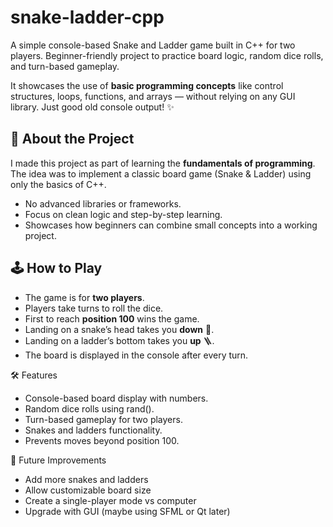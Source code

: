 # snake-ladder-cpp
A simple console-based Snake and Ladder game built in C++ for two players. Beginner-friendly project to practice board logic, random dice rolls, and turn-based gameplay.

It showcases the use of **basic programming concepts** like control structures, loops, functions, and arrays — without relying on any GUI library. Just good old console output! ✨  



## 📖 About the Project
I made this project as part of learning the **fundamentals of programming**. The idea was to implement a classic board game (Snake & Ladder) using only the basics of C++.  

- No advanced libraries or frameworks.  
- Focus on clean logic and step-by-step learning.  
- Showcases how beginners can combine small concepts into a working project.  



## 🕹️ How to Play
- The game is for **two players**.  
- Players take turns to roll the dice.  
- First to reach **position 100** wins the game.  
- Landing on a snake’s head takes you **down** 🐍.  
- Landing on a ladder’s bottom takes you **up** 🪜.  
- The board is displayed in the console after every turn.  



🛠️ Features
- Console-based board display with numbers.
- Random dice rolls using rand().
- Turn-based gameplay for two players.
- Snakes and ladders functionality.
- Prevents moves beyond position 100.


🌱 Future Improvements
- Add more snakes and ladders
- Allow customizable board size
- Create a single-player mode vs computer
- Upgrade with GUI (maybe using SFML or Qt later)
